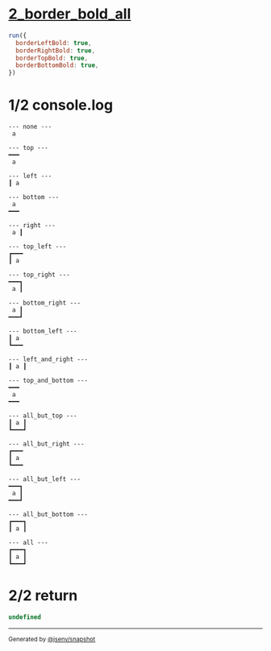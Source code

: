 # [2_border_bold_all](../../table_1_cell.test.mjs#L105)

```js
run({
  borderLeftBold: true,
  borderRightBold: true,
  borderTopBold: true,
  borderBottomBold: true,
})
```

# 1/2 console.log

```console
--- none ---
 a 

--- top ---
━━━
 a 

--- left ---
┃ a 

--- bottom ---
 a 
━━━

--- right ---
 a ┃

--- top_left ---
┏━━━
┃ a 

--- top_right ---
━━━┓
 a ┃

--- bottom_right ---
 a ┃
━━━┛

--- bottom_left ---
┃ a 
┗━━━

--- left_and_right ---
┃ a ┃

--- top_and_bottom ---
━━━
 a 
━━━

--- all_but_top ---
┃ a ┃
┗━━━┛

--- all_but_right ---
┏━━━
┃ a 
┗━━━

--- all_but_left ---
━━━┓
 a ┃
━━━┛

--- all_but_bottom ---
┏━━━┓
┃ a ┃

--- all ---
┏━━━┓
┃ a ┃
┗━━━┛

```

# 2/2 return

```js
undefined
```

---

<sub>
  Generated by <a href="https://github.com/jsenv/core/tree/main/packages/independent/snapshot">@jsenv/snapshot</a>
</sub>

